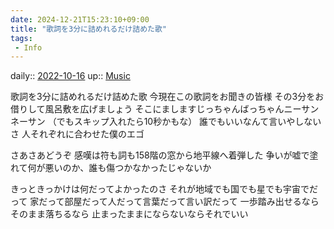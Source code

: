 ```yaml
---
date: 2024-12-21T15:23:10+09:00
title: "歌詞を3分に詰めれるだけ詰めた歌"
tags:
 - Info
---
```


daily:: [2022-10-16](Daily_Note/2022-10-16.md)
up:: [Music](../Bar/Novel/Topics/Music.md)

歌詞を3分に詰めれるだけ詰めた歌
今現在この歌詞をお聞きの皆様
その3分をお借りして風呂敷を広げましょう
そこにましますじっちゃんばっちゃんニーサンネーサン
（でもスキップ入れたら10秒かもな）
誰でもいいなんて言いやしないさ
人それぞれに合わせた僕のエゴ


さあさあどうぞ
感嘆は符も詞も158階の窓から地平線へ着弾した
争いが嘘で塗れて何が悪いのか、誰も傷つかなかったじゃないか

きっときっかけは何だってよかったのさ
それが地域でも国でも星でも宇宙でだって
家だって部屋だって人だって言葉だって言い訳だって
一歩踏み出せるならそのまま落ちるなら
止まったままにならないならそれでいい